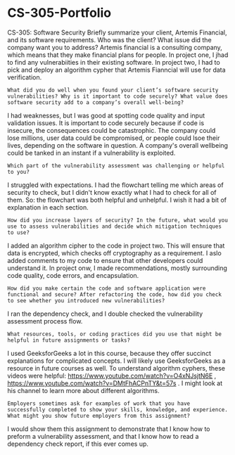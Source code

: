 # CS-305-Portfolio
CS-305: Software Security
    Briefly summarize your client, Artemis Financial, and its software requirements. Who was the client? What issue did the company want you to address?
Artemis financial is a consulting company, which means that they make financial plans for people. In project one, I jhad to find any vulnerabiities in their existing software. In project two, I had to pick and deploy an algorithm cypher that Artemis Fianncial will use for data verification.

    What did you do well when you found your client’s software security vulnerabilities? Why is it important to code securely? What value does software security add to a company’s overall well-being?
I had weaknesses, but I was good at spotting code quality and input validation issues. It is important to code securely because if code is insecure, the consequences could be catastrophic. The company could lose millions, user data could be compromised, or people could lsoe their lives, depending on the software in question. A company's overall wellbeing could be tanked in an instant if a vulnerability is exploited.

    Which part of the vulnerability assessment was challenging or helpful to you?
I struggled with expectations. I had the flowchart telling me which areas of security to check, but I didn't know exactly what I had to check for all of them. So: the flowchart was both helpful and unhelpful. I wish it had a bit of explanation in each section.

    How did you increase layers of security? In the future, what would you use to assess vulnerabilities and decide which mitigation techniques to use?
I added an algorithm cipher to the code in project two. This will ensure that data is encrypted, which checks off cryptography as a requirement. I aslo added comments to my code to ensure that other developers could understand it. In project onw, I made recommendations, mostly surrounding code quality, code errors, and encapsulation.

    How did you make certain the code and software application were functional and secure? After refactoring the code, how did you check to see whether you introduced new vulnerabilities?
I ran the dependency check, and I double checked the vulnerability assessment process flow.

    What resources, tools, or coding practices did you use that might be helpful in future assignments or tasks?
I used GeeksforGeeks a lot in this course, because they offer succinct explanations for complicated concepts. I will likely use GeeksforGeeks as a resource in future courses as well. To understand algorithm cyphers, these videos were helpful: https://www.youtube.com/watch?v=O4xNJsjtN6E , https://www.youtube.com/watch?v=DMtFhACPnTY&t=57s . I might look at his channel to learn more about different algorithms.

    Employers sometimes ask for examples of work that you have successfully completed to show your skills, knowledge, and experience. What might you show future employers from this assignment?
I would show them this assignment to demonstrate that I know how to preform a vulnerability assessment, and that I know how to read a dependency check report, if this ever comes up. 
